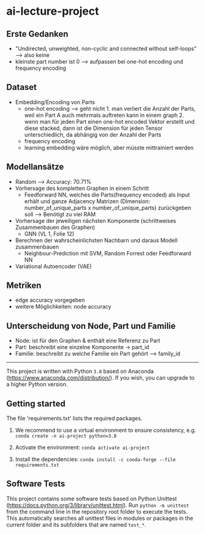 # ai-lecture-project

## Erste Gedanken
- "Undirected, unweighted, non-cyclic and connected without self-loops"
--> also keine 
- kleinste part number ist 0 --> aufpassen bei one-hot encoding und frequency encoding


## Dataset
- Embedding/Encoding von Parts 
    - one-hot encoding
        --> geht nicht
            1. man verliert die Anzahl der Parts, weil ein Part A auch mehrmals auftreten kann in einem graph
            2. wenn man für jeden Part einen one-hot encoded Vektor erstellt und diese stacked, dann ist die Dimension für jeden Tensor unterschiedlich, da abhängig von der Anzahl der Parts
    - frequency encoding
    - learning embedding wäre möglich, aber müsste mittrainiert werden



## Modellansätze
- Random --> Accuracy: 70.71%
- Vorhersage des kompletten Graphen in einem Schritt
    - Feedforward NN, welches die Parts(frequency encoded) als Input erhält und ganze Adjacency Matrizen (Dimension: number_of_unique_parts x number_of_unique_parts) zurückgeben soll 
        --> Benötigt zu viel RAM
- Vorhersage der jeweiligen nächsten Komponente (schrittweises Zusammenbauen des Graphen)
    - GNN (VL 1, Folie 12)
- Berechnen der wahrscheinlichsten Nachbarn und daraus Modell zusammenbauen
    - Neighbour-Prediction mit SVM, Random Forrest oder Feedforward NN
- Variational Autoencoder (VAE)


## Metriken
- edge accuracy vorgegeben
- weitere Möglichkeiten: node accuracy


## Unterscheidung von Node, Part und Familie
- Node: ist für den Graphen & enthält eine Referenz zu Part
- Part: beschreibt eine einzelne Komponente -> part_id
- Familie: beschreibt zu welche Familie ein Part gehört --> family_id










---------------------------------------------------------------------------------------------------------------------------------------------------------------------------------------------------------------------------------------------------------------------------------------------------------------------------------
This project is written with Python `3.8` based on Anaconda (https://www.anaconda.com/distribution/).
If you wish, you can upgrade to a higher Python version. 

## Getting started

The file 'requirements.txt' lists the required packages.

1. We recommend to use a virtual environment to ensure consistency, e.g.
`conda create -n ai-project python=3.8`

2. Activate the environment:
`conda activate ai-project`

3. Install the dependencies:
`conda install -c conda-forge --file requirements.txt`


## Software Tests
This project contains some software tests based on Python Unittest (https://docs.python.org/3/library/unittest.html).
Run `python -m unittest` from the command line in the repository root folder to execute the tests. This automatically searches all unittest files in modules or packages in the current folder and its subfolders that are named `test_*`.